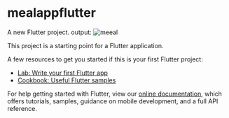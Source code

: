 # mealappflutter

A new Flutter project.
output:
![meeal](https://user-images.githubusercontent.com/111964729/217344345-ddb634f9-c0c0-47bf-b6af-fb57e9eeae4f.png)


This project is a starting point for a Flutter application.

A few resources to get you started if this is your first Flutter project:

- [Lab: Write your first Flutter app](https://flutter.dev/docs/get-started/codelab)
- [Cookbook: Useful Flutter samples](https://flutter.dev/docs/cookbook)

For help getting started with Flutter, view our
[online documentation](https://flutter.dev/docs), which offers tutorials,
samples, guidance on mobile development, and a full API reference.

